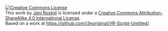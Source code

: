 <a rel="license" href="http://creativecommons.org/licenses/by-sa/4.0/"><img alt="Creative Commons License" style="border-width:0" src="https://i.creativecommons.org/l/by-sa/4.0/88x31.png" /></a><br />This work by <a xmlns:cc="http://creativecommons.org/ns#" href="http://www.j3noriginal.co.za" property="cc:attributionName" rel="cc:attributionURL">Jani Rostoll</a> is licensed under a <a rel="license" href="http://creativecommons.org/licenses/by-sa/4.0/">Creative Commons Attribution-ShareAlike 4.0 International License</a>.<br />Based on a work at <a xmlns:dct="http://purl.org/dc/terms/" href="https://github.com/j3noriginal/VR-Script-Untitled/" rel="dct:source">https://github.com/j3noriginal/VR-Script-Untitled/</a>.
